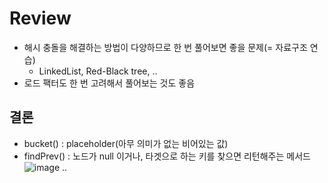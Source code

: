 # Review
- 해시 충돌을 해결하는 방법이 다양하므로 한 번 풀어보면 좋을 문제(= 자료구조 연습)
  - LinkedList, Red-Black tree, ..
- 로드 팩터도 한 번 고려해서 풀어보는 것도 좋음 

## 결론
- bucket() : placeholder(아무 의미가 없는 비어있는 값)
- findPrev() : 노드가 null 이거나, 타겟으로 하는 키를 찾으면 리턴해주는 메서드
![image](https://github.com/eunbileeme/algorithm/assets/103405457/2ec49c61-4dd8-4b27-8ac9-1055e07ba0a2)
..
